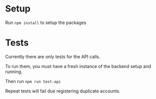 # Setup
Run `npm install` to setup the packages

# Tests
Currently there are only tests for the API calls.

To run them, you must have a fresh instance of the backend setup and running.

Then run `npm run test-api`

Repeat tests will fail due registering duplicate accounts.